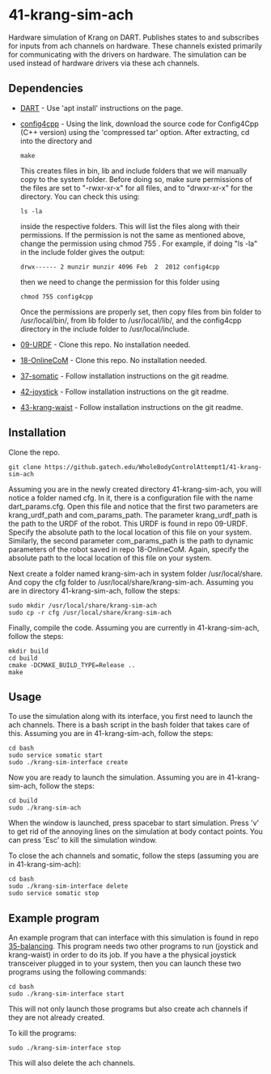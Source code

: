 # 41-krang-sim-ach
Hardware simulation of Krang on DART. Publishes states to and subscribes for inputs from ach channels on hardware. These channels existed primarily for communicating with the drivers on hardware. The simulation can be used instead of hardware drivers via these ach channels.

## Dependencies

- [DART](https://dartsim.github.io/install_dart_on_ubuntu.html) - Use 'apt install' instructions on the page.
- [config4cpp](http://www.config4star.org/) - Using the link, download the source code for Config4Cpp (C++ version) using the 'compressed tar' option. After extracting, cd into the directory and

      make
  This creates files in bin, lib and include folders that we will manually copy to the system folder. Before doing so, make sure permissions of the files are set to "-rwxr-xr-x" for all files, and to "drwxr-xr-x" for the directory. You can check this using:
      
      ls -la 
  inside the respective folders. This will list the files along with their permissions. If the permission is not the same as mentioned above, change the permission using chmod 755 <file-name>. For example, if doing "ls -la" in the include folder gives the output:
      
      drwx------ 2 munzir munzir 4096 Feb  2  2012 config4cpp
  then we need to change the permission for this folder using
  
      chmod 755 config4cpp
  Once the permissions are properly set, then copy files from bin folder to /usr/local/bin/, from lib folder to /usr/local/lib/, and the config4cpp directory in the include folder to /usr/local/include.
- [09-URDF](https://github.gatech.edu/WholeBodyControlAttempt1/09-URDF) - Clone this repo. No installation needed.
- [18-OnlineCoM](https://github.gatech.edu/WholeBodyControlAttempt1/18-OnlineCoM) - Clone this repo. No installation needed.
- [37-somatic](https://github.gatech.edu/WholeBodyControlAttempt1/37-somatic) - Follow installation instructions on the git readme.
- [42-joystick](https://github.gatech.edu/WholeBodyControlAttempt1/42-joystick) - Follow installation instructions on the git readme.
- [43-krang-waist](https://github.gatech.edu/WholeBodyControlAttempt1/43-krang-waist) - Follow installation instructions on the git readme.

## Installation

Clone the repo.

    git clone https://github.gatech.edu/WholeBodyControlAttempt1/41-krang-sim-ach

Assuming you are in the newly created directory 41-krang-sim-ach, you will notice a folder named cfg. In it, there is a configuration file with the name dart_params.cfg. Open this file and notice that the first two parameters are krang_urdf_path and com_params_path. The parameter krang_urdf_path is the path to the URDF of the robot. This URDF is found in repo 09-URDF. Specify the absolute path to the local location of this file on your system. Similarly, the second parameter com_params_path is the path to dynamic parameters of the robot saved in repo 18-OnlineCoM. Again, specify the absolute path to the local location of this file on your system. 

Next create a folder named krang-sim-ach in system folder /usr/local/share. And copy the cfg folder to /usr/local/share/krang-sim-ach. Assuming you are in directory 41-krang-sim-ach, follow the steps:

    sudo mkdir /usr/local/share/krang-sim-ach
    sudo cp -r cfg /usr/local/share/krang-sim-ach

Finally, compile the code. Assuming you are currently in 41-krang-sim-ach, follow the steps:

    mkdir build
    cd build
    cmake -DCMAKE_BUILD_TYPE=Release ..
    make

## Usage

To use the simulation along with its interface, you first need to launch the ach channels. There is a bash script in the bash folder that takes care of this. Assuming you are in 41-krang-sim-ach, follow the steps:

    cd bash
    sudo service somatic start
    sudo ./krang-sim-interface create

Now you are ready to launch the simulation. Assuming you are in 41-krang-sim-ach, follow the steps:

    cd build
    sudo ./krang-sim-ach

When the window is launched, press spacebar to start simulation. Press 'v' to get rid of the annoying lines on the simulation at body contact points. You can press 'Esc' to kill the simulation window.

To close the ach channels and somatic, follow the steps (assuming you are in 41-krang-sim-ach):

    cd bash
    sudo ./krang-sim-interface delete
    sudo service somatic stop

## Example program

An example program that can interface with this simulation is found in repo [35-balancing](https://github.gatech.edu/WholeBodyControlAttempt1/35-balancing). This program needs two other programs to run (joystick and krang-waist) in order to do its job. If you have a the physical joystick transceiver plugged in to your system, then you can launch these two programs using the following commands:

    cd bash
    sudo ./krang-sim-interface start

This will not only launch those programs but also create ach channels if they are not already created.

To kill the programs:

    sudo ./krang-sim-interface stop
    
This will also delete the ach channels.
